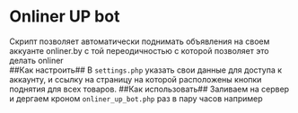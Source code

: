 # Onliner UP bot #
Скрипт позволяет автоматически поднимать объявления на своем аккуанте onliner.by с той переодичностью с которой позволяет это делать onliner<br>
##Как настроить##
В ```settings.php``` указать свои данные для доступа к аккаунту, и ссылку на страницу на которой расположены кнопки поднятия для всех товаров.
##Как использовать##
Заливаем на сервер и дергаем кроном ```onliner_up_bot.php``` раз в пару часов например
